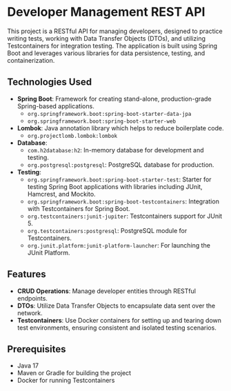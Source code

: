 # Developer Management REST API

This project is a RESTful API for managing developers, designed to practice writing tests, working with Data Transfer Objects (DTOs), and utilizing Testcontainers for integration testing. The application is built using Spring Boot and leverages various libraries for data persistence, testing, and containerization.

## Technologies Used

- **Spring Boot**: Framework for creating stand-alone, production-grade Spring-based applications.
  - `org.springframework.boot:spring-boot-starter-data-jpa`
  - `org.springframework.boot:spring-boot-starter-web`
- **Lombok**: Java annotation library which helps to reduce boilerplate code.
  - `org.projectlomb.lombok:lombok`
- **Database**:
  - `com.h2database:h2`: In-memory database for development and testing.
  - `org.postgresql:postgresql`: PostgreSQL database for production.
- **Testing**:
  - `org.springframework.boot:spring-boot-starter-test`: Starter for testing Spring Boot applications with libraries including JUnit, Hamcrest, and Mockito.
  - `org.springframework.boot:spring-boot-testcontainers`: Integration with Testcontainers for Spring Boot.
  - `org.testcontainers:junit-jupiter`: Testcontainers support for JUnit 5.
  - `org.testcontainers:postgresql`: PostgreSQL module for Testcontainers.
  - `org.junit.platform:junit-platform-launcher`: For launching the JUnit Platform.

## Features

- **CRUD Operations**: Manage developer entities through RESTful endpoints.
- **DTOs**: Utilize Data Transfer Objects to encapsulate data sent over the network.
- **Testcontainers**: Use Docker containers for setting up and tearing down test environments, ensuring consistent and isolated testing scenarios.

## Prerequisites

- Java 17
- Maven or Gradle for building the project
- Docker for running Testcontainers
